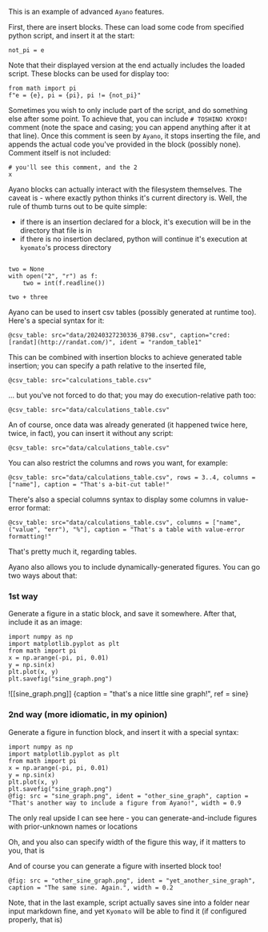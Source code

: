 This is an example of advanced `Ayano` features.

First, there are insert blocks. These can load some code from specified python script, and insert it at the start:


```python, Ayano ! ~ scripts/calculate_e.py * "That's a way to calculate pi"
not_pi = e
```

Note that their displayed version at the end actually includes the loaded script. These blocks can be used for display too:


```python, Ayano ~ scripts/calculate_e.py * "Ooops, that actually turns out to be a formula for e :("
from math import pi
f"e = {e}, pi = {pi}, pi != {not_pi}"
```

Sometimes you wish to only include part of the script, and do something else after some point. To achieve that, you can include `# TOSHINO KYOKO!` comment (note the space and casing; you can append anything after it at that line). Once this comment is seen by `Ayano`, it stops inserting the file, and appends the actual code you've provided in the block (possibly none). Comment itself is not included:

```python, Ayano ~ scripts/toshino_kyoko.py * "the all-mighty **2**!!!"
# you'll see this comment, and the 2
x
```

Ayano blocks can actually interact with the filesystem themselves. The caveat is - where exactly python thinks it's current directory is.
Well, the rule of thumb turns out to be quite simple:

- if there is an insertion declared for a block, it's execution will be in the directory that file is in
- if there is no insertion declared, python will continue it's execution at `kyomato`'s process directory
```python, Ayano ! ~ data/read3.py * "Here you can see an empty static block displayed as inserted script"
```
```python, Ayano ! * "You can clearly see that this block has no insert statement, yet it knows **exactly** where to find the file"
two = None
with open("2", "r") as f:
    two = int(f.readline())
```


```python, Ayano * "This block here uses variables prior-defined in static blocks."
two + three
```

Ayano can be used to insert csv tables (possibly generated at runtime too). Here's a special syntax for it:
```python, Ayano * "table insertion example"
@csv_table: src="data/20240327230336_8798.csv", caption="cred: [randat](http://randat.com/)", ident = "random_table1"
```

This can be combined with insertion blocks to achieve generated table insertion; you can specify a path relative to the inserted file,
```python, Ayano * "An example of runtime-generated table insertion" ~ data/doing_stuff.py
@csv_table: src="calculations_table.csv"
```

... but you've not forced to do that; you may do execution-relative path too:
```python, Ayano * "An example of runtime-generated table insertion with execution-relative path" ~ data/doing_stuff.py
@csv_table: src="data/calculations_table.csv"
```

An of course, once data was already generated (it happened twice here, twice, in fact), you can insert it without any script:
```python, Ayano * "An example of runtime-generated table insertion with execution-relative path"
@csv_table: src="data/calculations_table.csv"
```

You can also restrict the columns and rows you want, for example:
```python, Ayano * "This is only a part of the table above, due to specified column and row restrictions"
@csv_table: src="data/calculations_table.csv", rows = 3..4, columns = ["name"], caption = "That's a-bit-cut table!"
```

There's also a special columns syntax to display some columns in value-error format:
```python, Ayano * "You can see values having error right beside them, and formatted accordingly!"
@csv_table: src="data/calculations_table.csv", columns = ["name", ("value", "err"), "%"], caption = "That's a table with value-error formatting!"
```

That's pretty much it, regarding tables.

Ayano also allows you to include dynamically-generated figures. You can go two ways about that:

### 1st way

Generate a figure in a static block, and save it somewhere. After that, include it as an image:
```python, Ayano ! * "some figure generation"
import numpy as np
import matplotlib.pyplot as plt
from math import pi
x = np.arange(-pi, pi, 0.01)
y = np.sin(x)
plt.plot(x, y)
plt.savefig("sine_graph.png")
```
![[sine_graph.png]]
{caption = "that's a nice little sine graph!", ref = sine}

### 2nd way (more idiomatic, in my opinion)

Generate a figure in function block, and insert it with a special syntax:
```python, Ayano * "that's a figure insertion syntax, all-in-one!"
import numpy as np
import matplotlib.pyplot as plt
from math import pi
x = np.arange(-pi, pi, 0.01)
y = np.sin(x)
plt.plot(x, y)
plt.savefig("sine_graph.png")
@fig: src = "sine_graph.png", ident = "other_sine_graph", caption = "That's another way to include a figure from Ayano!", width = 0.9
```
The only real upside I can see here - you can generate-and-include figures with prior-unknown names or locations

Oh, and you also can specify width of the figure this way, if it matters to you, that is

And of course you can generate a figure with inserted block too!
```python, Ayano * "That's a third way to do the same thing!" ~ scripts/generate_sine.py
@fig: src = "other_sine_graph.png", ident = "yet_another_sine_graph", caption = "The same sine. Again.", width = 0.2
```

Note, that in the last example, script actually saves sine into a folder near input markdown fine, and yet `Kyomato` will be able to find it (if configured properly, that is)